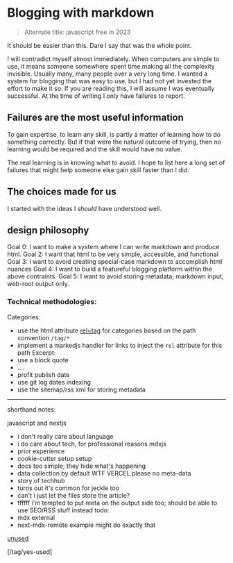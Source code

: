 # Blogging with markdown
> Alternate title: javascript free in 2023

It should be easier than this.  Dare I say that was the whole point.

I will contradict myself almost immediately.  When computers are simple to use, it means someone somewhere spent time making all the complexity invisible.  Usually many, many people over a very long time.  I wanted a system for blogging that was easy to use, but I had not yet invested the effort to make it so.  If you are reading this, I will assume I was eventually successful.  At the time of writing I only have failures to report.

## Failures are the most useful information

To gain expertise, to learn any skill, is partly a matter of learning how to do something correctly.  But if that were the natural outcome of trying, then no learning would be required and the skill would have no value.  

The real learning is in knowing what to avoid.  I hope to list here a long set of failures that might help someone else gain skill faster than I did.

## The choices made for us

I started with the ideas I _should_ have understood well.

## design philosophy

Goal 0: I want to make a system where I can write markdown and produce html.
Goal 2: I want that html to be very simple, accessible, and functional
Goal 3: I want to avoid creating special-case markdown to accomplish html nuances
Goal 4: I want to build a featureful blogging platform within the above contraints.
Goal 5: I want to avoid storing metadata; markdown input, web-root output only.

### Technical methodologies:
Categories:
 - use the html attribute [rel=tag] for categories based on the path convention `/tag/*`
 - implement a markedjs handler for links to inject the `rel` attribute for this path
Excerpt:
 - use a block quote
 - ....
 - profit
publish date
 - use git log dates
indexing
 - use the sitemap/rss xml for storing metadata

----
shorthand notes:

javascript and nextjs
 - i don't really care about language
 - i do care about tech, for professional reasons
mdxjs
 - prior experience
 - cookie-cutter setup 
setup
 - docs too simple; they hide what's happening
 - data collection by default WTF VERCEL
please no meta-data
 - story of techhub
 - turns out it's common for jeckle too
 - can't i just let the files store the article?
 - ffffff i'm tempted to put meta on the output side too; should be able to use SEO/RSS stuff instead
todo:
 - mdx external
 - next-mdx-remote example might do exactly that

[unused]

[/tag/yes-used]

[rel=tag]: https://developer.mozilla.org/en-US/docs/Web/HTML/Attributes/rel#attr-tag "MDN: HTML attributes"
[unused]: https://google.com "an unused link to test marked.js"
